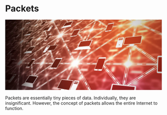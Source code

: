 # Packets
![image](/src/assets/packets.png)

Packets are essentially tiny pieces of data. Individually, they are insignificant. However, the concept of packets allows the entire Internet to function. 
